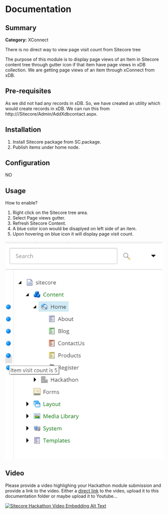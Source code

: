 # Documentation

## Summary

**Category:** XConnect

There is no direct way to view page visit count from Sitecore tree

The purpose of this module is to display page views of an Item in Sitecore content tree through gutter icon if that item have page views in xDB collection. We are getting page views of an item through xConnect from xDB.

## Pre-requisites
As we did not had any records in xDB. So, we have created an utility which would create records in xDB. We can run this from http://<Your Instance Name>/Sitecore/Admin/AddXdbcontact.aspx.

## Installation

1. Install Sitecore package from SC.package.  
2. Publish items under home node.

## Configuration
NO
## Usage
How to enable?

1. Right click on the Sitecore tree area.
2. Select Page views gutter.
3. Refresh Sitecore Content.
4. A blue color icon would be disaplyed on left side of an item.
5. Upon hovering on blue icon it will display page visit count.

![Sitecore](images/PageViews.jpg?raw=true "Deal With It")

## Video

Please provide a video highlighing your Hackathon module submission and provide a link to the video. Either a [direct link](https://www.youtube.com/watch?v=EpNhxW4pNKk) to the video, upload it to this documentation folder or maybe upload it to Youtube...

[![Sitecore Hackathon Video Embedding Alt Text](https://img.youtube.com/vi/EpNhxW4pNKk/0.jpg)](https://www.youtube.com/watch?v=EpNhxW4pNKk)
